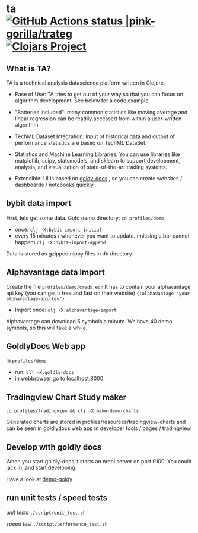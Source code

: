 # ta [![GitHub Actions status |pink-gorilla/trateg](https://github.com/pink-gorilla/trateg/workflows/CI/badge.svg)](https://github.com/pink-gorilla/trateg/actions?workflow=CI)[![Clojars Project](https://img.shields.io/clojars/v/org.pinkgorilla/ta.svg)](https://clojars.org/org.pinkgorilla/ta)

## What is TA?

TA is a technical analysis datascience platform written in Clojure.

- Ease of Use: TA tries to get out of your way so that you can focus on algorithm development. See below for a code example.

- "Batteries Included": many common statistics like moving average and linear regression can be readily accessed from within a user-written algorithm.

- TechML Dataset Integration: Input of historical data and output of performance statistics are based on TechML DataSet.

- Statistics and Machine Learning Libraries: 
You can use libraries like matplotlib, scipy, statsmodels, and sklearn to support development, analysis, and visualization of state-of-the-art trading systems.

- Extensible: UI is based on [goldy-docs](https://github.com/pink-gorilla/goldly) , so you can create websites / dashboards / notebooks quickly.


## bybit data import

First, lets get some data. Goto demo directory: `cd profiles/demo`

- once:  `clj -X:bybit-import-initial`
- every 15 minutes / whenever you want to update. (missing a bar cannot happen)
 `clj -X:bybit-import-append`

 Data is stored as gzipped nippy files in db directory.
 

## Alphavantage data import

Create the file `profiles/demo/creds.edn`
It has to contain your alphavantage api key (you can get it free and fast on their website)
`{:alphavantage "your-alphavantage-api-key"}`

- Import once: `clj -X:alphavantage-import`

Alphavantage can download 5 symbols a minute. We have 40 demo symbols, so this will take a while.

## GoldlyDocs Web app

In `profiles/demo`
 - run: `clj -X:goldly-docs`
 - in webbrowser go to localhost:8000 


## Tradingview Chart Study maker

`cd profiles/tradingview && clj -X:make-demo-charts`

Generated charts are stored in profiles/resources/tradingview-charts
and can be seen in goldlydocs web app in developer tools / pages / tradingview

## Develop with goldly docs

When you start goldly-docs it starts an nrepl server on port 9100.
You could jack in, and start developing.

Have a look at [demo-goldy](https://github.com/pink-gorilla/demo-goldly) 
 


## run unit tests / speed tests

*unit tests* `./script/unit_test.sh`

*speed test* `./script/performance_test.sh`





